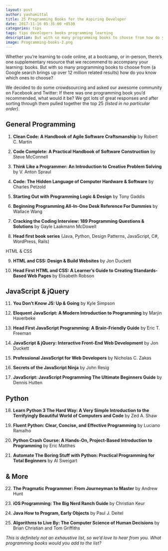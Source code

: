 ```yaml
---
layout: post
author: yashumittal
title: 25 Programming Books for the Aspiring Developer
date: 2017-11-16 05:35:00 +0530
categories: tips
tags: tips developers books programming learning
description: But with so many programming books to choose from how do you know which ones to choose?
image: Programming-books-2.png
---
```


Whether you’re learning to code online, at a bootcamp, or in-person, there’s one supplementary resource that we recommend to accompany your learning: books. But with so many programming books to choose from (a Google search brings up over 12 million related results) how do you know which ones to choose?

We decided to do some crowdsourcing and asked our awesome community on Facebook and Twitter: If there was one programming book you’d recommended, what would it be? We got lots of great responses and after sorting through them pulled together the top 25 *(listed in no particular order)*.

## General Programming

1. **Clean Code: A Handbook of Agile Software Craftsmanship** by Robert C. Martin

2. **Code Complete: A Practical Handbook of Software Construction** by Steve McConnell

3. **Think Like a Programmer: An Introduction to Creative Problem Solving** by V. Anton Spraul

4. **Code: The Hidden Language of Computer Hardware & Software** by Charles Petzold

5. **Starting Out with Programming Logic & Design** by Tony Gaddis

6. **Beginning Programming All-In-One Desk Reference For Dummies** by Wallace Wang

7. **Cracking the Coding Interview: 189 Programming Questions & Solutions** by Gayle Laakmann McDowell

8. **Head first book series** (Java, Python, Design Patterns, JavaScript, C#, WordPress, Rails)

HTML & CSS

9. **HTML and CSS: Design & Build Websites** by Jon Duckett

10. **Head First HTML and CSS: A Learner’s Guide to Creating Standards-Based Web Pages** by Elisabeth Robson

## JavaScript & jQuery

11. **You Don’t Know JS: Up & Going** by Kyle Simpson

12. **Eloquent JavaScript: A Modern Introduction to Programming** by Marjin Haverbeke

13. **Head First JavaScript Programming: A Brain-Friendly Guide** by Eric T. Freeman

14. **JavaScript & jQuery: Interactive Front-End Web Development** by Jon Duckett

15. **Professional JavaScript for Web Developers** by Nicholas C. Zakas

16. **Secrets of the JavaScript Ninja** by John Resig

17. **JavaScript: JavaScript Programming The Ultimate Beginners Guide** by Dennis Hutten

## Python

18. **Learn Python 3 The Hard Way: A Very Simple Introduction to the Terrifyingly Beautiful World of Computers and Code** by Zed A. Shaw

19. **Fluent Python: Clear, Concise, and Effective Programming** by Luciano Ramalho

20. **Python Crash Course: A Hands-On, Project-Based Introduction to Programming** by Eric Matthes

21. **Automate The Boring Stuff with Python: Practical Programming for Total Beginners** by Al Sweigart

## & More

22. **The Pragmatic Programmer: From Journeyman to Master** by Andrew Hunt

23. **iOS Programming: The Big Nerd Ranch Guide** by Christian Keur

24. **Java How to Program, Early Objects** by Paul J. Deitel

25. **Algorithms to Live By: The Computer Science of Human Decisions** by Brian Christian and Tom Griffiths

*This is definitely not an exhaustive list, so we’d love to hear from you. What programming books would you add to the list?*
